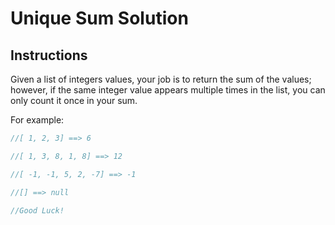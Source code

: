 # Unique Sum Solution

## Instructions

Given a list of integers values, your job is to return the sum of the values; however, if the same integer value appears multiple times in the list, you can only count it once in your sum.

For example:

```js
//[ 1, 2, 3] ==> 6

//[ 1, 3, 8, 1, 8] ==> 12

//[ -1, -1, 5, 2, -7] ==> -1

//[] ==> null

//Good Luck!
```